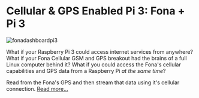 # Cellular & GPS Enabled Pi 3: Fona + Pi 3

![fonadashboardpi3](https://cloud.githubusercontent.com/assets/10930201/25248572/5b767dc8-25d4-11e7-954d-b702085bbc95.png)

What if your Raspberry Pi 3 could access internet services from anywhere? What if your Fona Cellular GSM and GPS breakout had the brains of a full Linux computer behind it? What if you could access the Fona's cellular capabilities and GPS data from a Raspberry Pi _at the same time_?

Read from the Fona's GPS and then stream that data using it's cellular connection. [Read more...](https://github.com/initialstate/fona-raspberry-pi-3/wiki)
